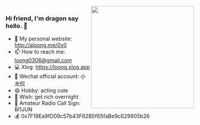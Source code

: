 
<img src="https://media.giphy.com/media/SWoSkN6DxTszqIKEqv/giphy.gif" align="right" height="275"/>

### Hi friend, I'm dragon say hello. 👋


- 👯 My personal website: http://aloong.me/0x0
- 📫 How to reach me: loong0306@gmail.com
- 💻 Xlog: https://loong.xlog.app
- 📱 Wechat official account: 小龙侃 
- 😄 Hobby: acting cute
- 🤔 Wish: get rich overnight
- 📌 Amateur Radio Call Sign: BI1JUN
- 💰 0x7F19Ea9fD09c57b43F62B5f65faBe9c629905b26

